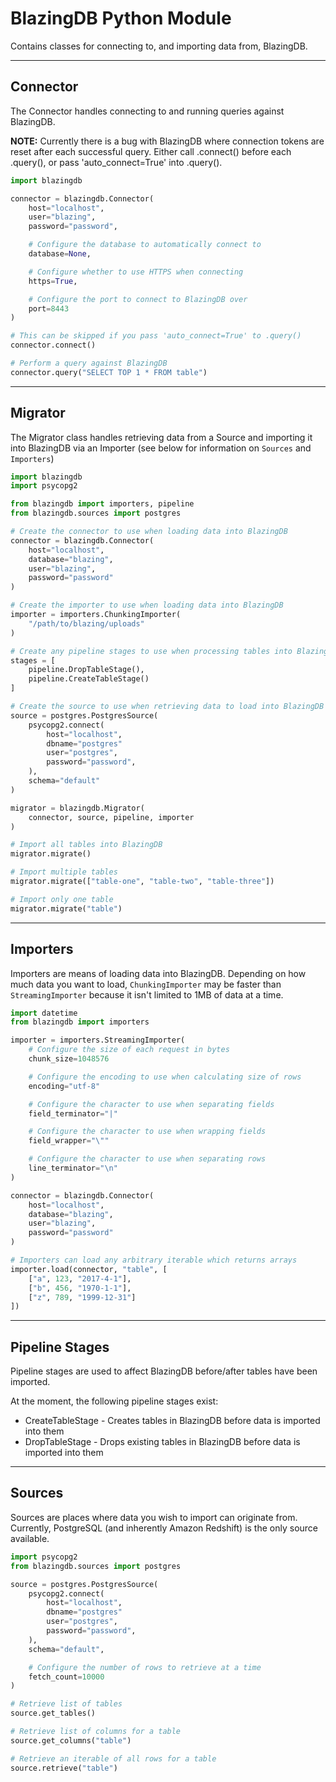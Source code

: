 # BlazingDB Python Module

Contains classes for connecting to, and importing data from, BlazingDB.

---

## Connector

The Connector handles connecting to and running queries against BlazingDB.

**NOTE:** Currently there is a bug with BlazingDB where connection tokens are reset
after each successful query. Either call .connect() before each .query(), or pass
'auto_connect=True' into .query().

```python
import blazingdb

connector = blazingdb.Connector(
    host="localhost",
    user="blazing",
    password="password",

    # Configure the database to automatically connect to
    database=None,

    # Configure whether to use HTTPS when connecting
    https=True,

    # Configure the port to connect to BlazingDB over
    port=8443
)

# This can be skipped if you pass 'auto_connect=True' to .query()
connector.connect()

# Perform a query against BlazingDB
connector.query("SELECT TOP 1 * FROM table")
```

---

## Migrator

The Migrator class handles retrieving data from a Source and importing it into BlazingDB
via an Importer (see below for information on `Sources` and `Importers`)

```python
import blazingdb
import psycopg2

from blazingdb import importers, pipeline
from blazingdb.sources import postgres

# Create the connector to use when loading data into BlazingDB
connector = blazingdb.Connector(
    host="localhost",
    database="blazing",
    user="blazing",
    password="password"
)

# Create the importer to use when loading data into BlazingDB
importer = importers.ChunkingImporter(
    "/path/to/blazing/uploads"
)

# Create any pipeline stages to use when processing tables into Blazing
stages = [
    pipeline.DropTableStage(),
    pipeline.CreateTableStage()
]

# Create the source to use when retrieving data to load into BlazingDB
source = postgres.PostgresSource(
    psycopg2.connect(
        host="localhost",
        dbname="postgres"
        user="postgres",
        password="password",
    ),
    schema="default"
)

migrator = blazingdb.Migrator(
    connector, source, pipeline, importer
)

# Import all tables into BlazingDB
migrator.migrate()

# Import multiple tables
migrator.migrate(["table-one", "table-two", "table-three"])

# Import only one table
migrator.migrate("table")
```

---

## Importers

Importers are means of loading data into BlazingDB. Depending on how much data you want to
load, `ChunkingImporter` may be faster than `StreamingImporter` because it isn't limited to 1MB
of data at a time.

```python
import datetime
from blazingdb import importers

importer = importers.StreamingImporter(
    # Configure the size of each request in bytes
    chunk_size=1048576

    # Configure the encoding to use when calculating size of rows
    encoding="utf-8"

    # Configure the character to use when separating fields
    field_terminator="|"

    # Configure the character to use when wrapping fields
    field_wrapper="\""

    # Configure the character to use when separating rows
    line_terminator="\n"
)

connector = blazingdb.Connector(
    host="localhost",
    database="blazing",
    user="blazing",
    password="password"
)

# Importers can load any arbitrary iterable which returns arrays
importer.load(connector, "table", [
    ["a", 123, "2017-4-1"],
    ["b", 456, "1970-1-1"],
    ["z", 789, "1999-12-31"]
])
```

---

## Pipeline Stages

Pipeline stages are used to affect BlazingDB before/after tables have been imported.

At the moment, the following pipeline stages exist:
- CreateTableStage - Creates tables in BlazingDB before data is imported into them
- DropTableStage - Drops existing tables in BlazingDB before data is imported into them

---

## Sources

Sources are places where data you wish to import can originate from. Currently,
PostgreSQL (and inherently Amazon Redshift) is the only source available.

```python
import psycopg2
from blazingdb.sources import postgres

source = postgres.PostgresSource(
    psycopg2.connect(
        host="localhost",
        dbname="postgres"
        user="postgres",
        password="password",
    ),
    schema="default",

    # Configure the number of rows to retrieve at a time
    fetch_count=10000
)

# Retrieve list of tables
source.get_tables()

# Retrieve list of columns for a table
source.get_columns("table")

# Retrieve an iterable of all rows for a table
source.retrieve("table")
```